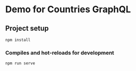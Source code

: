 # Demo for Countries GraphQL 

## Project setup
```
npm install
```

### Compiles and hot-reloads for development
```
npm run serve
```

